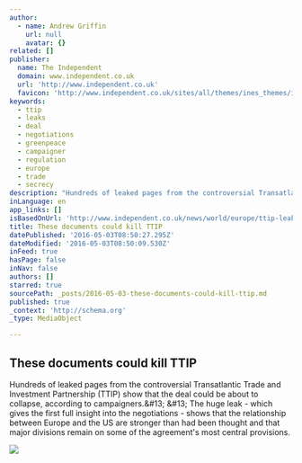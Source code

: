 ```yaml
---
author:
  - name: Andrew Griffin
    url: null
    avatar: {}
related: []
publisher:
  name: The Independent
  domain: www.independent.co.uk
  url: 'http://www.independent.co.uk'
  favicon: 'http://www.independent.co.uk/sites/all/themes/ines_themes/independent_theme/favicon.ico'
keywords:
  - ttip
  - leaks
  - deal
  - negotiations
  - greenpeace
  - campaigner
  - regulation
  - europe
  - trade
  - secrecy
description: "Hundreds of leaked pages from the controversial Transatlantic Trade and Investment Partnership (TTIP) show that the deal could be about to collapse, according to campaigners.&#13; &#13; The huge leak - which gives the first full insight into the negotiations - shows that the relationship between Europe and the US are stronger than had been thought and that major divisions remain on some of the agreement's most central provisions."
inLanguage: en
app_links: []
isBasedOnUrl: 'http://www.independent.co.uk/news/world/europe/ttip-leak-could-spell-the-end-of-controversial-trade-deal-say-campaigners-a7009896.html'
title: These documents could kill TTIP
datePublished: '2016-05-03T08:50:27.295Z'
dateModified: '2016-05-03T08:50:09.530Z'
inFeed: true
hasPage: false
inNav: false
authors: []
starred: true
sourcePath: _posts/2016-05-03-these-documents-could-kill-ttip.md
published: true
_context: 'http://schema.org'
_type: MediaObject

---
```

<article style=""><h1>These documents could kill TTIP</h1><p>Hundreds of leaked pages from the controversial Transatlantic Trade and Investment Partnership (TTIP) show that the deal could be about to collapse, according to campaigners.&amp;#13; &amp;#13; The huge leak - which gives the first full insight into the negotiations - shows that the relationship between Europe and the US are stronger than had been thought and that major divisions remain on some of the agreement's most central provisions.</p><img src="http://static.independent.co.uk/s3fs-public/thumbnails/image/2015/10/19/15/ttip-trojan-horse.jpg" /></article>